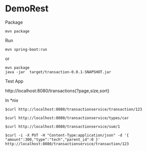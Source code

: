 # DemoRest
Package 
```
mvn package
```

Run 
```
mvn spring-boot:run
```
or
```
mvn package
java -jar  target/transaction-0.0.1-SNAPSHOT.jar
```
Test App

http://localhost:8080/transactions{?page,size,sort}

In *nix
```
$curl http://localhost:8080/transactionservice/transaction/123

$curl http://localhost:8080/transactionservice/types/car

$curl http://localhost:8080/transactionservice/sum/1

$curl -i -X PUT -H "Content-Type:application/json" -d '{ "amount":300,"type":"tech","parent_id":0 }' http://localhost:8080/transactionservice/transaction/123
```